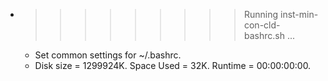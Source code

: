 * >>>>>>>>> Running inst-min-con-cld-bashrc.sh ...
  * Set common settings for ~/.bashrc.
  * Disk size = 1299924K. Space Used = 32K. Runtime = 00:00:00:00.
